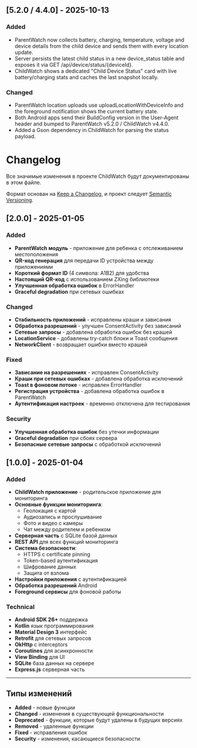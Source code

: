 ## [5.2.0 / 4.4.0] - 2025-10-13

### Added
- ParentWatch now collects battery, charging, temperature, voltage and device details from the child device and sends them with every location update.
- Server persists the latest child status in a new device_status table and exposes it via GET /api/device/status/{deviceId}.
- ChildWatch shows a dedicated "Child Device Status" card with live battery/charging stats and caches the last snapshot locally.

### Changed
- ParentWatch location uploads use uploadLocationWithDeviceInfo and the foreground notification shows the current battery state.
- Both Android apps send their BuildConfig version in the User-Agent header and bumped to ParentWatch v5.2.0 / ChildWatch v4.4.0.
- Added a Gson dependency in ChildWatch for parsing the status payload.
# Changelog

Все значимые изменения в проекте ChildWatch будут документированы в этом файле.

Формат основан на [Keep a Changelog](https://keepachangelog.com/en/1.0.0/),
и проект следует [Semantic Versioning](https://semver.org/spec/v2.0.0.html).

## [2.0.0] - 2025-01-05

### Added
- **ParentWatch модуль** - приложение для ребенка с отслеживанием местоположения
- **QR-код генерация** для передачи ID устройства между приложениями
- **Короткий формат ID** (4 символа: A1B2) для удобства
- **Настоящий QR-код** с использованием ZXing библиотеки
- **Улучшенная обработка ошибок** в ErrorHandler
- **Graceful degradation** при сетевых ошибках

### Changed
- **Стабильность приложений** - исправлены краши и зависания
- **Обработка разрешений** - улучшен ConsentActivity без зависаний
- **Сетевые запросы** - добавлена обработка ошибок без крашей
- **LocationService** - добавлены try-catch блоки и Toast сообщения
- **NetworkClient** - возвращает ошибки вместо крашей

### Fixed
- **Зависание на разрешениях** - исправлен ConsentActivity
- **Краши при сетевых ошибках** - добавлена обработка исключений
- **Toast в фоновом потоке** - исправлен ErrorHandler
- **Регистрация устройства** - добавлена обработка ошибок в ParentWatch
- **Аутентификация настроек** - временно отключена для тестирования

### Security
- **Улучшенная обработка ошибок** без утечки информации
- **Graceful degradation** при сбоях сервера
- **Безопасные сетевые запросы** с обработкой исключений

## [1.0.0] - 2025-01-04

### Added
- **ChildWatch приложение** - родительское приложение для мониторинга
- **Основные функции мониторинга**:
  - Геолокация с картой
  - Аудиозапись и прослушивание
  - Фото и видео с камеры
  - Чат между родителем и ребенком
- **Серверная часть** с SQLite базой данных
- **REST API** для всех функций мониторинга
- **Система безопасности**:
  - HTTPS с certificate pinning
  - Token-based аутентификация
  - Шифрование данных
  - Защита от взлома
- **Настройки приложения** с аутентификацией
- **Обработка разрешений** Android
- **Foreground сервисы** для фоновой работы

### Technical
- **Android SDK 26+** поддержка
- **Kotlin** язык программирования
- **Material Design 3** интерфейс
- **Retrofit** для сетевых запросов
- **OkHttp** с interceptors
- **Coroutines** для асинхронности
- **View Binding** для UI
- **SQLite** база данных на сервере
- **Express.js** серверная часть

---

## Типы изменений

- **Added** - новые функции
- **Changed** - изменения в существующей функциональности
- **Deprecated** - функции, которые будут удалены в будущих версиях
- **Removed** - удаленные функции
- **Fixed** - исправления ошибок
- **Security** - изменения, касающиеся безопасности

